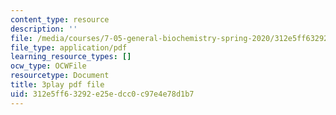 ```yaml
---
content_type: resource
description: ''
file: /media/courses/7-05-general-biochemistry-spring-2020/312e5ff63292e25edcc0c97e4e78d1b7_NTPCKnYLacw.pdf
file_type: application/pdf
learning_resource_types: []
ocw_type: OCWFile
resourcetype: Document
title: 3play pdf file
uid: 312e5ff6-3292-e25e-dcc0-c97e4e78d1b7
---
```

